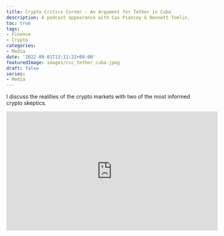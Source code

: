 ```yaml
---
title: Crypto Critics Corner - An Argument for Tether in Cuba
description: A podcast appearance with Cas Piancey & Bennett Tomlin.
toc: true
tags:
- Finance
- Crypto
categories:
- Media
date: '2022-09-01T13:11:22+08:00'
featuredImage: images/ccc_tether_cuba.jpeg
draft: false
series:
- Media
---
```


I discuss the realities of the crypto markets with two of the most informed crypto skeptics.

<iframe width="560" height="315" src="https://www.youtube.com/embed/snYejYHUBGk" title="YouTube video player" frameborder="0" allow="accelerometer; autoplay; clipboard-write; encrypted-media; gyroscope; picture-in-picture" allowfullscreen></iframe>
